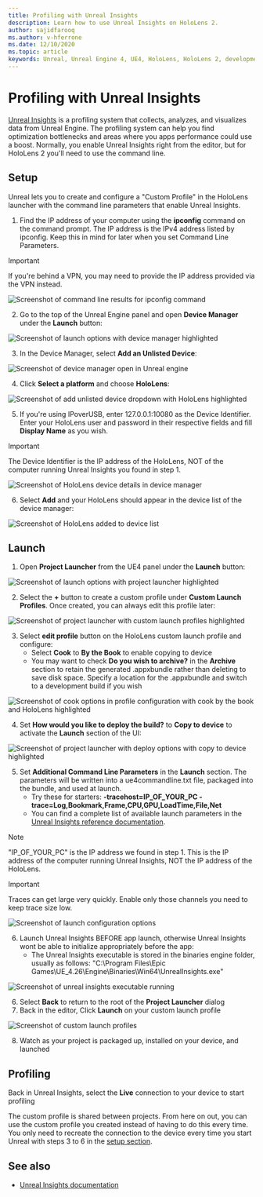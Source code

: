 ```yaml
---
title: Profiling with Unreal Insights
description: Learn how to use Unreal Insights on HoloLens 2.
author: sajidfarooq
ms.author: v-hferrone
ms.date: 12/10/2020
ms.topic: article
keywords: Unreal, Unreal Engine 4, UE4, HoloLens, HoloLens 2, development, profling, unreal insights, documentation, guides, features, holograms, game development, mixed reality headset, windows mixed reality headset, virtual reality headset
---
```


# Profiling with Unreal Insights 

[Unreal Insights](https://docs.unrealengine.com/TestingAndOptimization/PerformanceAndProfiling/UnrealInsights/Overview/index.html) is a profiling system that collects, analyzes, and visualizes data from Unreal Engine. The profiling system can help you find optimization bottlenecks and areas where you apps performance could use a boost. Normally, you enable Unreal Insights right from the editor, but for HoloLens 2 you'll need to use the command line.  

## Setup

Unreal lets you to create and configure a "Custom Profile" in the HoloLens launcher with the command line parameters that enable Unreal Insights.

1.	Find the IP address of your computer using the **ipconfig** command on the command prompt. The IP address is the IPv4 address listed by ipconfig. Keep this in mind for later when you set Command Line Parameters.

> [!IMPORTANT]
> If you're behind a VPN, you may need to provide the IP address provided via the VPN instead.

![Screenshot of command line results for ipconfig command](images/unreal-insights-img-01.png)

2.	Go to the top of the Unreal Engine panel and open **Device Manager** under the **Launch** button:

![Screenshot of launch options with device manager highlighted](images/unreal-insights-img-02.png)

3.	In the Device Manager, select **Add an Unlisted Device**:

![Screenshot of device manager open in Unreal engine](images/unreal-insights-img-03.png)

4. Click **Select a platform** and choose **HoloLens**:

![Screenshot of add unlisted device dropdown with HoloLens highlighted](images/unreal-insights-img-04.png)

5.	If you're using IPoverUSB, enter 127.0.0.1:10080 as the Device Identifier. Enter your HoloLens user and password in their respective fields and fill **Display Name** as you wish.

> [!IMPORTANT]
> The Device Identifier is the IP address of the HoloLens, NOT of the computer running Unreal Insights you found in step 1.

![Screenshot of HoloLens device details in device manager](images/unreal-insights-img-05.png)

6.	Select **Add** and your HoloLens should appear in the device list of the device manager:

![Screenshot of HoloLens added to device list](images/unreal-insights-img-06.png)

## Launch

1. Open **Project Launcher** from the UE4 panel under the **Launch** button:

![Screenshot of launch options with project launcher highlighted](images/unreal-insights-img-07.png)

2. Select the **+** button to create a custom profile under **Custom Launch Profiles**. Once created, you can always edit this profile later:

![Screenshot of project launcher with custom launch profiles highlighted](images/unreal-insights-img-08.png)

3. Select **edit profile** button on the HoloLens custom launch profile and configure:
    * Select **Cook** to **By the Book** to enable copying to device
    * You may want to check **Do you wish to archive?** in the **Archive** section to retain the generated .appxbundle rather than deleting to save disk space. Specify a location for the .appxbundle and switch to a development build if you wish

![Screenshot of cook options in profile configuration with cook by the book and HoloLens highlighted](images/unreal-insights-img-09.png)

4. Set **How would you like to deploy the build?** to **Copy to device** to activate the **Launch** section of the UI:

![Screenshot of project launcher with deploy options with copy to device highlighted](images/unreal-insights-img-10.png)

5. Set **Additional Command Line Parameters** in the **Launch** section. The parameters will be written into a ue4commandline.txt file, packaged into the bundle, and used at launch. 
    <!-- TODO: Need more detail on what this parameter does and where to find others. -->
    * Try these for starters: **-tracehost=IP_OF_YOUR_PC -trace=Log,Bookmark,Frame,CPU,GPU,LoadTime,File,Net**
    * You can find a complete list of available launch parameters in the [Unreal Insights reference documentation](https://docs.unrealengine.com/TestingAndOptimization/PerformanceAndProfiling/UnrealInsights/Reference/index.html).

> [!NOTE]
> "IP_OF_YOUR_PC" is the IP address we found in step 1. This is the IP address of the computer running Unreal Insights, NOT the IP address of the HoloLens.

> [!IMPORTANT]
> Traces can get large very quickly. Enable only those channels you need to keep trace size low.

![Screenshot of launch configuration options](images/unreal-insights-img-11.png)

6. Launch Unreal Insights BEFORE app launch, otherwise Unreal Insights wont be able to initialize appropriately before the app:
    * The Unreal Insights executable is stored in the binaries engine folder, usually as follows: "C:\Program Files\Epic Games\UE_4.26\Engine\Binaries\Win64\UnrealInsights.exe"

![Screenshot of unreal insights executable running](images/unreal-insights-img-12.png)

6.	Select **Back** to return to the root of the **Project Launcher** dialog
7.	Back in the editor, Click **Launch** on your custom launch profile

![Screenshot of custom launch profiles](images/unreal-insights-img-13.png)

8.	Watch as your project is packaged up, installed on your device, and launched

## Profiling

Back in Unreal Insights, select the **Live** connection to your device to start profiling

The custom profile is shared between projects. From here on out, you can use the custom profile you created instead of having to do this every time. You only need to recreate the connection to the device every time you start Unreal with steps 3 to 6 in the [setup section](#setup).

## See also
* [Unreal Insights documentation](https://docs.unrealengine.com/TestingAndOptimization/PerformanceAndProfiling/UnrealInsights/index.html)

